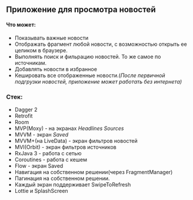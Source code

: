 ## Приложение для просмотра новостей
#### Что может:
 - Показывать важные новости
 - Отображать фрагмент любой новости, с возможностью открыть ее целиком в браузере.
 - Выполнять поиск и фильрацию новостей. То же самое по источникам.
 - Добавлять новости в избранное
 - Кешировать все отображенные  новости.(*После первичной подгрузки новостей, приложение может работать без интернета)*

### Стек:
 - Dagger 2
 - Retrofit
 - Room
 - MVP(Moxy) - на экранах *Headlines* *Sources*
 - MVVM - экран *Saved*
 - MVVM+(на LiveData) - экран фильтров новостей
 - MVI(Orbit) - экран фильтров источников
 - RxJava 3 - работа с сетью
 - Coroutines - работа с кешем
 - Flow - экран Saved
 - Навигация на собственном решении(через FragmentManager)
 - Пагинация на собственном решении.
 - Каждый экран поддерживает SwipeToRefresh
 - Lottie и SplashScreen
